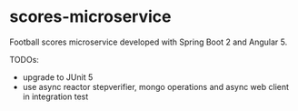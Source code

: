 # scores-microservice

Football scores microservice developed with Spring Boot 2 and Angular 5.

TODOs:
- upgrade to JUnit 5
- use async reactor stepverifier, mongo operations and async web client in integration test